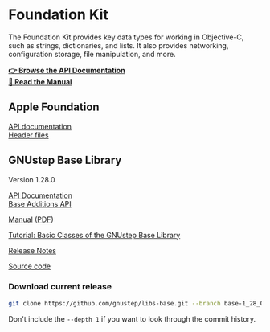 # Foundation Kit

The Foundation Kit provides key data types for working in Objective-C, such as strings, dictionaries, and lists. It also provides networking, configuration storage, file manipulation, and more.

**<a href="../../../../GSDoc/Base/Reference/index.html">👉 Browse the API Documentation</a>**  
**<a href="../../../../GSDoc/Base/ProgrammingManual/gs-base/index.html">📖 Read the Manual</a>**

## Apple Foundation

[API documentation](https://developer.apple.com/documentation/foundation?language=objc)  
[Header files](https://github.com/phracker/MacOSX-SDKs/tree/master/MacOSX11.3.sdk/System/Library/Frameworks/Foundation.framework/Versions/C/Headers)

## GNUstep Base Library
Version 1.28.0

<a href="../../../../GSDoc/Base/Reference/index.html">API Documentation</a>  
<a href="../../../../GSDoc/BaseAdditions/Reference/index.html">Base Additions API</a>  
<!-- [Command-Line Tools](Documentation/BaseTools/index.html) -->

<a href="../../../../GSDoc/Base/ProgrammingManual/gs-base/index.html">Manual</a> (<a href="../../../../GSDoc/Base/ProgrammingManual/gs-base.pdf">PDF</a>)

[Tutorial: Basic Classes of the GNUstep Base Library](https://web.archive.org/web/20211006234718if_/http://www.gnustep.it//nicola/Tutorials/BasicClasses/index.html)

<a href="../../../../GSDoc/Gui/ReleaseNotes/ReleaseNotes.html">Release Notes</a>

[Source code](https://github.com/gnustep/libs-base)

### Download current release

```bash
git clone https://github.com/gnustep/libs-base.git --branch base-1_28_0 --depth 1
```
Don't include the `--depth 1` if you want to look through the commit history.